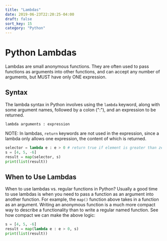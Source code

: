 ```yaml
---
title: "Lambdas"
date: 2019-06-23T22:20:25-04:00
draft: false
sort_key: 15
category: "Python"
---
```


# Python Lambdas

Lambdas are small anonymous functions. They are often used to pass functions as
arguments into other functions, and can accept any number of arguments, but MUST
have only ONE expression.

## Syntax

The lambda syntax in Python involves using the `lambda` keyword, along with some
argument names, followed by a colon (":"), and an expression to be returned.

```
lambda arguments : expression
```

NOTE: In lambdas, `return` keywords are not used in the expression, since a lambda
only allows one expression, the content of which is returned.

```python
selector = lambda e : e > 0 # return true if element is greater than zero
s = [4, 5, -6]
result = map(selector, s)
print(list(result))
```

## When to Use Lambdas

When to use lambdas vs. regular functions in Python? Usually a good time to use
lambdas is when you need to pass a function as an argument into another function.
For example, the `map()` function above takes in a function as an argument. Writing
an anonymous function is a much more compact way to describe a functionality than
to write a regular named function. See how compact we can make the above logic:

```python
s = [4, 5, -6]
result = map(lambda e : e > 0, s)
print(list(result))
```
